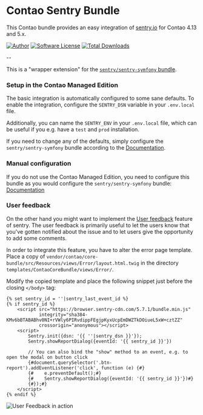 Contao Sentry Bundle
====================

This Contao bundle provides an easy integration of [sentry.io](https://sentry.io/) for Contao 4.13 and 5.x.

[![Author](http://img.shields.io/badge/author-@1upgmbh-blue.svg?style=flat-square)](https://twitter.com/1upgmbh)
[![Software License](http://img.shields.io/badge/license-MIT-brightgreen.svg?style=flat-square)](LICENSE)
[![Total Downloads](http://img.shields.io/packagist/dt/oneup/contao-sentry-bundle.svg?style=flat-square)](https://packagist.org/packages/oneup/contao-sentry-bundle)

--

This is a "wrapper extension" for the [`sentry/sentry-symfony` bundle][1].


### Setup in the Contao Managed Edition

The basic integration is automatically configured to some sane defaults. To enable
the integration, configure the `SENTRY_DSN` variable in your `.env.local` file.

Additionally, you can name the `SENTRY_ENV` in your `.env.local` file, which can be useful
if you e.g. have a `test` and `prod` installation.

If you need to change any of the defaults, simply configure 
the `sentry/sentry-symfony` bundle according to the [Documentation][2].


### Manual configuration

If you do not use the Contao Managed Edition, you need to configure this bundle as you would 
configure the `sentry/sentry-symfony` bundle: [Documentation][2]


### User feedback

On the other hand you might want to implement the [User feedback][3] feature of sentry. The user feedback is primarily
useful to let the users know that you've gotten notified about the issue and to let users give the opportunity to add
some comments.

In order to integrate this feature, you have to alter the error page template. Place a copy of 
`vendor/contao/core-bundle/src/Resources/views/Error/layout.html.twig` in the directory 
`templates/ContaoCoreBundle/views/Error/`.

Modify the copied template and place the following snippet just before the closing `</body>` tag:
```twig
{% set sentry_id = ''|sentry_last_event_id %}
{% if sentry_id %}
    <script src="https://browser.sentry-cdn.com/5.7.1/bundle.min.js"
            integrity="sha384-KMv6bBTABABhv0NI+rVWly6PIRvdippFEgjpKyxUcpEmDWZTkDOiueL5xW+cztZZ"
            crossorigin="anonymous"></script>
    <script>
        Sentry.init({dsn: '{{ ''|sentry_dsn }}'});
        Sentry.showReportDialog({eventId: '{{ sentry_id }}'})

        // You can also bind the "show" method to an event, e.g. to open the modal on button click
        {#document.querySelector('.btn-report').addEventListener('click', function (e) {#}
        {#    e.preventDefault();#}
        {#    Sentry.showReportDialog({eventId: '{{ sentry_id }}'})#}
        {#});#}
    </script>
{% endif %}
```

![User Feedback in action][4]


[1]: https://github.com/getsentry/sentry-symfony/
[2]: https://docs.sentry.io/platforms/php/guides/symfony/#install
[3]: https://docs.sentry.io/learn/user-feedback/
[4]: https://user-images.githubusercontent.com/1284725/41782120-a06637f0-7639-11e8-96d7-a053e7ddd232.png
